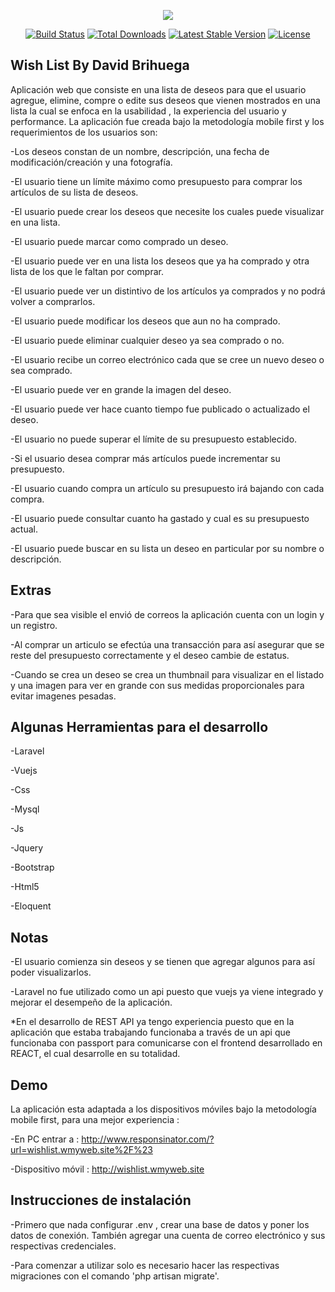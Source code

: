 <p align="center"><img src="https://laravel.com/assets/img/components/logo-laravel.svg"></p>

<p align="center">
<a href="https://travis-ci.org/laravel/framework"><img src="https://travis-ci.org/laravel/framework.svg" alt="Build Status"></a>
<a href="https://packagist.org/packages/laravel/framework"><img src="https://poser.pugx.org/laravel/framework/d/total.svg" alt="Total Downloads"></a>
<a href="https://packagist.org/packages/laravel/framework"><img src="https://poser.pugx.org/laravel/framework/v/stable.svg" alt="Latest Stable Version"></a>
<a href="https://packagist.org/packages/laravel/framework"><img src="https://poser.pugx.org/laravel/framework/license.svg" alt="License"></a>
</p>

## Wish List By David Brihuega

Aplicación web que consiste en una lista de deseos para que el usuario agregue, elimine, compre o edite sus deseos que vienen mostrados en una lista la cual se enfoca en la usabilidad , la experiencia del usuario y performance.
La aplicación fue creada bajo la metodología mobile first y los requerimientos de los usuarios son: 

-Los deseos constan de un nombre, descripción, una fecha de modificación/creación y una fotografía.

-El usuario tiene un límite máximo como presupuesto para comprar los artículos de su lista de deseos.

-El usuario puede crear los deseos que necesite los cuales puede visualizar en una lista.

-El usuario puede marcar como comprado un deseo.

-El usuario puede ver en una lista los deseos que ya ha comprado y otra lista de los que le faltan por comprar.

-El usuario puede ver un distintivo de los artículos ya comprados y no podrá volver a comprarlos.

-El usuario puede modificar los deseos que aun no ha comprado.

-El usuario puede eliminar cualquier deseo ya sea comprado o no.

-El usuario recibe un correo electrónico cada que se cree un nuevo deseo o sea comprado.

-El usuario puede ver en grande la imagen del deseo.

-El usuario puede ver hace cuanto tiempo fue publicado o actualizado el deseo.

-El usuario no puede superar el límite de su presupuesto establecido.

-Si el usuario desea comprar más artículos puede incrementar su presupuesto.

-El usuario cuando compra un artículo su presupuesto irá bajando con cada compra.

-El usuario puede consultar cuanto ha gastado y cual es su presupuesto actual.

-El usuario puede buscar en su lista un deseo en particular por su nombre o descripción.


## Extras 

-Para que sea visible el envió de correos la aplicación cuenta con un login y un registro.

-Al comprar un articulo se efectúa una transacción para así asegurar que se reste del presupuesto correctamente y el deseo cambie de estatus.

-Cuando se crea un deseo se crea un thumbnail para visualizar en el listado y una imagen para ver en grande con sus medidas proporcionales para evitar imagenes pesadas.

## Algunas Herramientas para el desarrollo 

-Laravel

-Vuejs

-Css

-Mysql 

-Js

-Jquery

-Bootstrap

-Html5

-Eloquent

## Notas 

-El usuario comienza sin deseos y se tienen que agregar algunos para así poder visualizarlos.

-Laravel no fue utilizado como un api puesto que vuejs ya viene integrado y mejorar el desempeño de la aplicación.

*En el desarrollo de REST API ya tengo experiencia puesto que en la aplicación que estaba trabajando funcionaba a través de un api que funcionaba con passport para comunicarse con el frontend desarrollado en REACT, el cual desarrolle en su totalidad.

## Demo

La aplicación esta adaptada a los dispositivos móviles bajo la metodología mobile first, para una mejor experiencia :

-En PC entrar a : 
http://www.responsinator.com/?url=wishlist.wmyweb.site%2F%23

-Dispositivo móvil : 
http://wishlist.wmyweb.site

## Instrucciones de instalación 

-Primero que nada configurar .env , crear una base de datos y poner los datos de conexión. También agregar una cuenta de correo electrónico y sus respectivas credenciales. 

-Para comenzar a utilizar solo es necesario hacer las respectivas migraciones con el comando 'php artisan migrate'.
